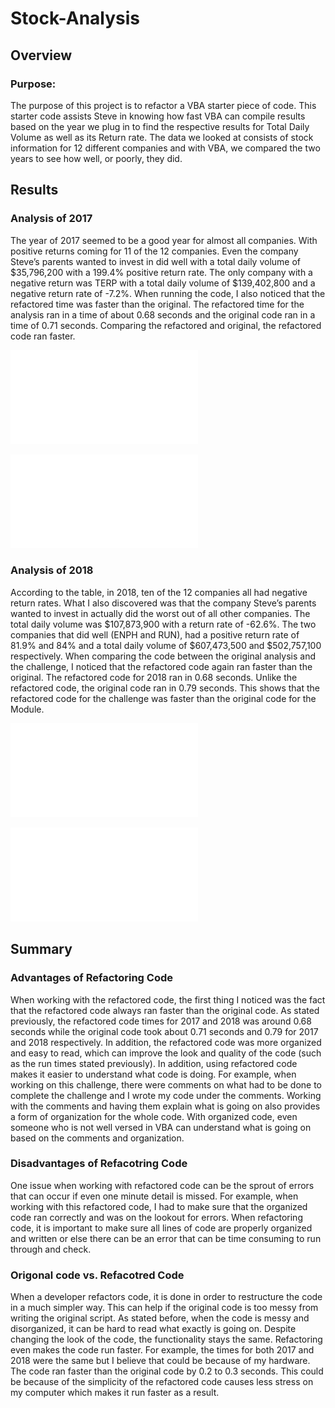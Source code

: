 # Stock-Analysis
## Overview

### Purpose: 
  The purpose of this project is to refactor a VBA starter piece of code. This starter code assists Steve in knowing how fast VBA 
can compile results based on the year we plug in to find the respective results for Total Daily Volume as well as its Return rate. 
The data we looked at consists of stock information for 12 different companies and with VBA, we compared the two years to see how well, 
or poorly, they did.


## Results

### Analysis of 2017
  The year of 2017 seemed to be a good year for almost all companies. With positive returns coming for 11 of the 12 companies. Even the 
company Steve’s parents wanted to invest in did well with a total daily volume of $35,796,200 with a 199.4% positive return rate. 
The only company with a negative return was TERP with a total daily volume of $139,402,800 and a negative return rate of  -7.2%. 
When running the code, I also noticed that the refactored time was faster than the original. The refactored time for the analysis 
ran in a time of about 0.68 seconds and the original code ran in a time of 0.71 seconds. Comparing the refactored and original, the refactored 
code ran faster. 

![All Stocks Analysis for 2017](./Resources/All_Stocks_Analysis_2017.pdf)

![Run code for 2017](./Resources/Code_Ran_2017.pdf)

### Analysis of 2018
  According to the table, in 2018, ten of the 12 companies all had negative return rates. What I also discovered was that the company 
Steve’s parents wanted to invest in actually did the worst out of all other companies. The total daily volume was $107,873,900 with a return 
rate of -62.6%. The two companies that did well (ENPH and RUN), had a positive return rate of 81.9% and 84% and a total daily volume of 
$607,473,500 and $502,757,100 respectively.  When comparing the code between the original analysis and the challenge, I noticed that the 
refactored code again ran faster than the original. The refactored code for 2018 ran in 0.68 seconds. Unlike the refactored code, 
the original code ran in 0.79 seconds. This shows that the refactored code for the challenge was faster than the original code for the Module.

![All Stocks Analysis for 2018](./Resources/All_Stocks_Analysis_2018.pdf)

![Run code for 2018](./Resources/Code_Ran_2018.pdf)

## Summary 

### Advantages of Refactoring Code 
  When working with the refactored code, the first thing I noticed was the fact that the refactored code always ran faster than the original code. 
As stated previously, the refactored code times for 2017 and 2018 was around 0.68 seconds while the original code took about 0.71 seconds and 
0.79 for 2017 and 2018 respectively. In addition, the refactored code was more organized and easy to read, which can improve the look and 
quality of the code (such as the run times stated previously). In addition, using refactored code makes it easier to understand what code is 
doing. For example, when working on this challenge, there were comments on what had to be done to complete the challenge and I wrote my code 
under the comments. Working with the comments and having them explain what is going on also provides a form of organization for the whole code. 
With organized code, even someone who is not well versed in VBA can understand what is going on based on the comments and organization.

### Disadvantages of Refacotring Code 
  One issue when working with refactored code can be the sprout of errors that can occur if even one minute detail is missed. For example, 
when working with this refactored code, I had to make sure that the organized code ran correctly and was on the lookout for errors. 
When refactoring code, it is important to make sure all lines of code are properly organized and written or else there can be an error 
that can be time consuming to run through and check.

### Origonal code vs. Refacotred Code
  When a developer refactors code, it is done in order to restructure the code in a much simpler way. This can help if the original code is 
too messy from writing the original script. As stated before, when the code is messy and disorganized, it can be hard to read what exactly 
is going on. Despite changing the look of the code, the functionality stays the same. Refactoring even makes the code run faster. 
For example, the times for both 2017 and 2018 were the same but I believe that could be because of my hardware. The code ran faster than the 
original code by 0.2 to 0.3 seconds. This could be because of the simplicity of the refactored code causes less stress on my computer which makes 
it run faster as a result.
